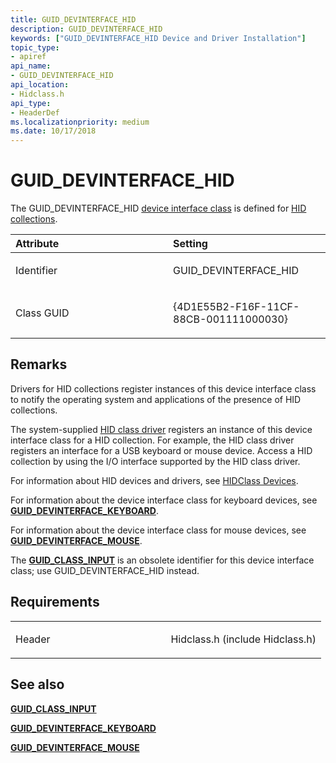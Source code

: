 ```yaml
---
title: GUID_DEVINTERFACE_HID
description: GUID_DEVINTERFACE_HID
keywords: ["GUID_DEVINTERFACE_HID Device and Driver Installation"]
topic_type:
- apiref
api_name:
- GUID_DEVINTERFACE_HID
api_location:
- Hidclass.h
api_type:
- HeaderDef
ms.localizationpriority: medium
ms.date: 10/17/2018
---
```


# GUID_DEVINTERFACE_HID


The GUID_DEVINTERFACE_HID [device interface class](./overview-of-device-interface-classes.md) is defined for [HID collections](../hid/hid-collections.md).

<table>
<colgroup>
<col width="50%" />
<col width="50%" />
</colgroup>
<thead>
<tr class="header">
<th align="left">Attribute</th>
<th align="left">Setting</th>
</tr>
</thead>
<tbody>
<tr class="odd">
<td align="left"><p>Identifier</p></td>
<td align="left"><p>GUID_DEVINTERFACE_HID</p></td>
</tr>
<tr class="even">
<td align="left"><p>Class GUID</p></td>
<td align="left"><p>{4D1E55B2-F16F-11CF-88CB-001111000030}</p></td>
</tr>
</tbody>
</table>

 

Remarks
-------

Drivers for HID collections register instances of this device interface class to notify the operating system and applications of the presence of HID collections.

The system-supplied [HID class driver](../hid/hid-architecture.md) registers an instance of this device interface class for a HID collection. For example, the HID class driver registers an interface for a USB keyboard or mouse device. Access a HID collection by using the I/O interface supported by the HID class driver.

For information about HID devices and drivers, see [HIDClass Devices](../hid/binding-minidrivers-to-the-hid-class.md).

For information about the device interface class for keyboard devices, see [**GUID_DEVINTERFACE_KEYBOARD**](guid-devinterface-keyboard.md).

For information about the device interface class for mouse devices, see [**GUID_DEVINTERFACE_MOUSE**](guid-devinterface-mouse.md).

The [**GUID_CLASS_INPUT**](guid-class-input.md) is an obsolete identifier for this device interface class; use GUID_DEVINTERFACE_HID instead.

Requirements
------------

<table>
<colgroup>
<col width="50%" />
<col width="50%" />
</colgroup>
<tbody>
<tr class="odd">
<td align="left"><p>Header</p></td>
<td align="left">Hidclass.h (include Hidclass.h)</td>
</tr>
</tbody>
</table>

## See also


[**GUID_CLASS_INPUT**](guid-class-input.md)

[**GUID_DEVINTERFACE_KEYBOARD**](guid-devinterface-keyboard.md)

[**GUID_DEVINTERFACE_MOUSE**](guid-devinterface-mouse.md)

 

